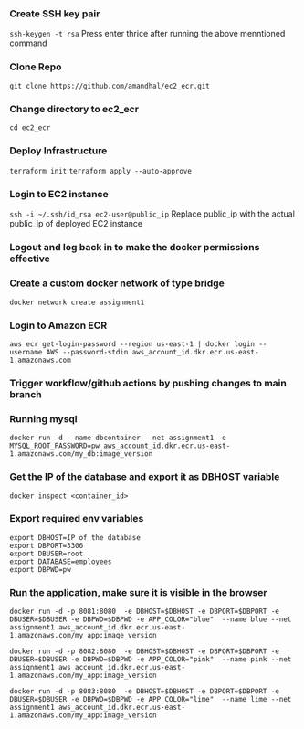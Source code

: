 ### Create SSH key pair
```ssh-keygen -t rsa```
Press enter thrice after running the above menntioned command

### Clone Repo
```git clone https://github.com/amandhal/ec2_ecr.git```

### Change directory to ec2_ecr
```cd ec2_ecr```

### Deploy Infrastructure
```terraform init```
```terraform apply --auto-approve```

### Login to EC2 instance
```ssh -i ~/.ssh/id_rsa ec2-user@public_ip```
Replace public_ip with the actual public_ip of deployed EC2 instance

### Logout and log back in to make the docker permissions effective

### Create a custom docker network of type bridge
```docker network create assignment1```

### Login to Amazon ECR
```aws ecr get-login-password --region us-east-1 | docker login --username AWS --password-stdin aws_account_id.dkr.ecr.us-east-1.amazonaws.com```

### Trigger workflow/github actions by pushing changes to main branch

### Running mysql
```docker run -d --name dbcontainer --net assignment1 -e MYSQL_ROOT_PASSWORD=pw aws_account_id.dkr.ecr.us-east-1.amazonaws.com/my_db:image_version```

### Get the IP of the database and export it as DBHOST variable
```docker inspect <container_id>```

### Export required env variables
```
export DBHOST=IP of the database
export DBPORT=3306
export DBUSER=root
export DATABASE=employees
export DBPWD=pw
```

### Run the application, make sure it is visible in the browser
```docker run -d -p 8081:8080  -e DBHOST=$DBHOST -e DBPORT=$DBPORT -e  DBUSER=$DBUSER -e DBPWD=$DBPWD -e APP_COLOR="blue"  --name blue --net assignment1 aws_account_id.dkr.ecr.us-east-1.amazonaws.com/my_app:image_version```

```docker run -d -p 8082:8080  -e DBHOST=$DBHOST -e DBPORT=$DBPORT -e  DBUSER=$DBUSER -e DBPWD=$DBPWD -e APP_COLOR="pink"  --name pink --net assignment1 aws_account_id.dkr.ecr.us-east-1.amazonaws.com/my_app:image_version```

```docker run -d -p 8083:8080  -e DBHOST=$DBHOST -e DBPORT=$DBPORT -e  DBUSER=$DBUSER -e DBPWD=$DBPWD -e APP_COLOR="lime"  --name lime --net assignment1 aws_account_id.dkr.ecr.us-east-1.amazonaws.com/my_app:image_version```
